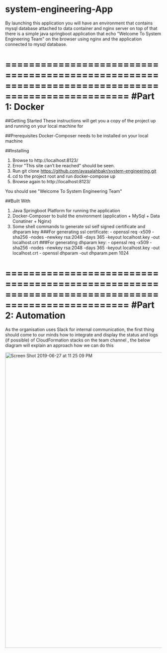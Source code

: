 # system-engineering-App
By launching this application you will have an environment that contains mysql database attached to data container and nginx server on top of that there is a simple java springboot application that echo "Welcome To System Engineering Team" on the browser using nginx and the application connected to mysql database.

===================================================================================================
#Part 1: Docker
===================================================================================================

##Getting Started
These instructions will get you a copy of the project up and running on your local machine for 

##Prerequisites
Docker-Composer needs to be installed on your local machine

##Installing
1) Browse to http://localhost:8123/
2) Error "This site can’t be reached" should be seen.
3) Run git clone https://github.com/ayasalahbakr/system-engineering.git
4) cd to the project root and run docker-compose up
5) Browse again to http://localhost:8123/

You should see "Welcome To System Engineering Team"

##Built With
1) Java Springboot Platform for running the application
2) Docker-Composer to build the environment (application + MySql + Data Conatiner + Nginx)
3) Some shell commands to generate ssl self signed certificate and dhparam key
    ###For generating ssl certificate:
        - openssl req -x509 -sha256 -nodes -newkey rsa:2048 -days 365 -keyout localhost.key -out    localhost.crt
    ###For generating dhparam key:
        - openssl req -x509 -sha256 -nodes -newkey rsa:2048 -days 365 -keyout localhost.key -out localhost.crt
        - openssl dhparam -out dhparam.pem 1024

===================================================================================================
#Part 2: Automation
===================================================================================================
As the organisation uses Slack for internal communication, the first thing should come to our minds how to integrate and display the status and logs (if possible) of CloudFormation stacks on the team channel , the below diagram will explain an approach how we can do this

<img width="947" alt="Screen Shot 2019-06-27 at 11 25 09 PM" src="https://user-images.githubusercontent.com/28259567/60302170-76619800-9933-11e9-82ae-b895b406db4f.png">